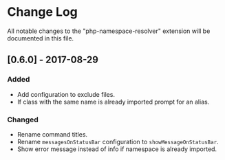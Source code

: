 # Change Log
All notable changes to the "php-namespace-resolver" extension will be documented in this file.

## [0.6.0] - 2017-08-29
### Added
- Add configuration to exclude files.
- If class with the same name is already imported prompt for an alias.

### Changed
- Rename command titles.
- Rename `messagesOnStatusBar` configuration to `showMessageOnStatusBar`.
- Show error message instead of info if namespace is already imported.
